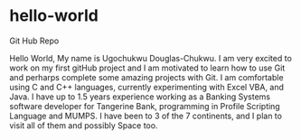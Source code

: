 # hello-world

Git Hub Repo

Hello World, My name is Ugochukwu Douglas-Chukwu. 
I am very excited to work on my first gitHub project and I am motivated to learn how to use
Git and perharps complete some amazing projects with Git. I am comfortable using C and C++
languages, currently experimenting with Excel VBA, and Java. I have up to 1.5 years experience
working as a Banking Systems software developer for Tangerine Bank, programming in Profile
Scripting Language and MUMPS. I have been to 3 of the 7 continents, and I plan to visit all of 
them and possibly Space too.